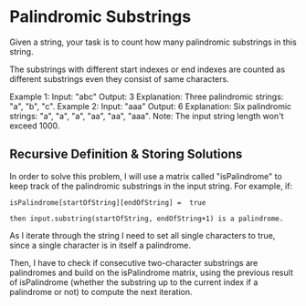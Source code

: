 # Palindromic Substrings

Given a string, your task is to count how many palindromic
substrings in this string.

The substrings with different start indexes or end indexes are
counted as different substrings even they consist of same characters.

Example 1:
Input: "abc"
Output: 3
Explanation: Three palindromic strings: "a", "b", "c".
Example 2:
Input: "aaa"
Output: 6
Explanation: Six palindromic strings: "a", "a", "a", "aa", "aa", "aaa".
Note:
The input string length won't exceed 1000.

## Recursive Definition & Storing Solutions

In order to solve this problem, I will use a matrix called "isPalindrome"
to keep track of the palindromic substrings in the input string. For example,
if:

```
isPalindrome[startOfString][endOfString] =  true

then input.substring(startOfString, endOfString+1) is a palindrome.
```

As I iterate through the string I need to set all single characters
to true, since a single character is in itself a palindrome.

Then, I have to check if consecutive two-character substrings are palindromes
and build on the isPalindrome matrix, using the previous result of isPalindrome
(whether the substring up to the current index if a palindrome or not)
to compute the next iteration.
